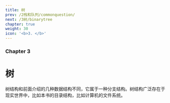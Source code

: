 ```yaml
---
title: 树
prev: /2栈和队列/commonquestion/
next: /3树/binarytree
chapter: true
weight: 30
icon: '<b>3. </b>'
---
```


### Chapter 3

# 树

树结构和前面介绍的几种数据结构不同，它属于一种分支结构。树结构广泛存在于现实世界中，比如本书的目录结构，比如计算机的文件系统。
